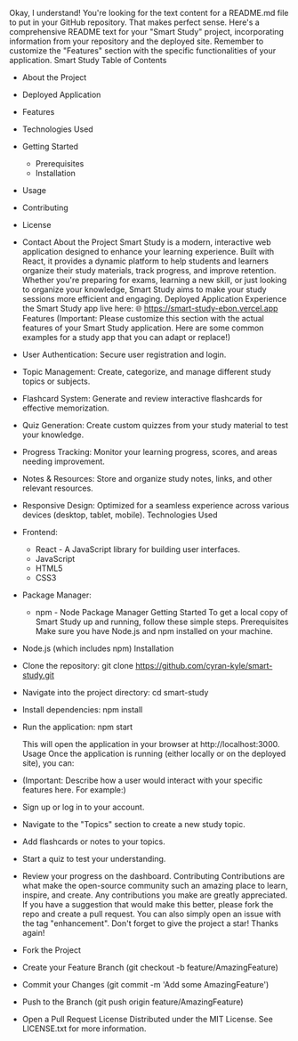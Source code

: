 Okay, I understand! You're looking for the text content for a README.md file to put in your GitHub repository. That makes perfect sense.
Here's a comprehensive README text for your "Smart Study" project, incorporating information from your repository and the deployed site. Remember to customize the "Features" section with the specific functionalities of your application.
Smart Study
Table of Contents
 * About the Project
 * Deployed Application
 * Features
 * Technologies Used
 * Getting Started
   * Prerequisites
   * Installation
 * Usage
 * Contributing
 * License
 * Contact
About the Project
Smart Study is a modern, interactive web application designed to enhance your learning experience. Built with React, it provides a dynamic platform to help students and learners organize their study materials, track progress, and improve retention. Whether you're preparing for exams, learning a new skill, or just looking to organize your knowledge, Smart Study aims to make your study sessions more efficient and engaging.
Deployed Application
Experience the Smart Study app live here:
🌐 https://smart-study-ebon.vercel.app
Features
(Important: Please customize this section with the actual features of your Smart Study application. Here are some common examples for a study app that you can adapt or replace!)
 * User Authentication: Secure user registration and login.
 * Topic Management: Create, categorize, and manage different study topics or subjects.
 * Flashcard System: Generate and review interactive flashcards for effective memorization.
 * Quiz Generation: Create custom quizzes from your study material to test your knowledge.
 * Progress Tracking: Monitor your learning progress, scores, and areas needing improvement.
 * Notes & Resources: Store and organize study notes, links, and other relevant resources.
 * Responsive Design: Optimized for a seamless experience across various devices (desktop, tablet, mobile).
Technologies Used
 * Frontend:
   * React - A JavaScript library for building user interfaces.
   * JavaScript
   * HTML5
   * CSS3
 * Package Manager:
   * npm - Node Package Manager
Getting Started
To get a local copy of Smart Study up and running, follow these simple steps.
Prerequisites
Make sure you have Node.js and npm installed on your machine.
 * Node.js (which includes npm)
Installation
 * Clone the repository:
   git clone https://github.com/cyran-kyle/smart-study.git

 * Navigate into the project directory:
   cd smart-study

 * Install dependencies:
   npm install

 * Run the application:
   npm start

   This will open the application in your browser at http://localhost:3000.
Usage
Once the application is running (either locally or on the deployed site), you can:
 * (Important: Describe how a user would interact with your specific features here. For example:)
 * Sign up or log in to your account.
 * Navigate to the "Topics" section to create a new study topic.
 * Add flashcards or notes to your topics.
 * Start a quiz to test your understanding.
 * Review your progress on the dashboard.
Contributing
Contributions are what make the open-source community such an amazing place to learn, inspire, and create. Any contributions you make are greatly appreciated.
If you have a suggestion that would make this better, please fork the repo and create a pull request. You can also simply open an issue with the tag "enhancement".
Don't forget to give the project a star! Thanks again!
 * Fork the Project
 * Create your Feature Branch (git checkout -b feature/AmazingFeature)
 * Commit your Changes (git commit -m 'Add some AmazingFeature')
 * Push to the Branch (git push origin feature/AmazingFeature)
 * Open a Pull Request
License
Distributed under the MIT License. See LICENSE.txt for more information.

